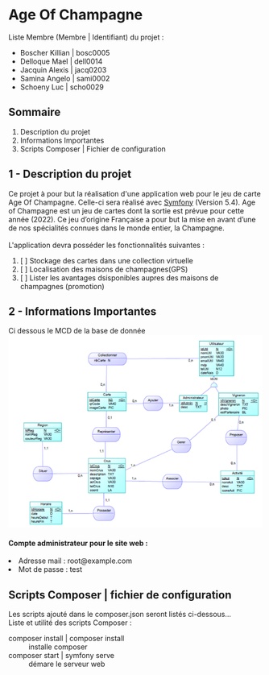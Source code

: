 <h1>Age Of Champagne</h1>
Liste Membre (Membre | Identifiant) du projet :
<ul>
	<li>Boscher Killian | bosc0005</li>
	<li>Delloque Mael | dell0014</li>
	<li>Jacquin Alexis | jacq0203</li>
	<li>Samina Angelo | sami0002</li>
	<li>Schoeny Luc | scho0029</li>
</ul>
<h2>Sommaire</h2>
<ol>
	<li>Description du projet</li>
	<li>Informations Importantes</li>
	<li>Scripts Composer | Fichier de configuration</li>
</ol>
<h2>1 - Description du projet</h2>
Ce projet à pour but la réalisation d'une application web pour le jeu de carte Age Of Champagne. Celle-ci sera réalisé avec <a href="https://symfony.com/what-is-symfony">Symfony</a> (Version 5.4). Age of Champagne est un jeu de cartes dont la sortie est prévue
pour cette année (2022). Ce jeu d’origine Française a pour but la
mise en avant d’une de nos spécialités connues dans le monde
entier, la Champagne.<br>
<br>
L'application devra posséder les fonctionnalités suivantes :
<ol>
	<li> [ ] Stockage des cartes dans une collection virtuelle</li>
	<li> [ ] Localisation des maisons de champagnes(GPS)</li>
	<li> [ ] Lister les avantages dsisponibles aupres des maisons de champagnes (promotion)</li>
</ol>
<h2>2 - Informations Importantes</h2>
Ci dessous le MCD de la base de donnée<br>
<img class="fit-picture"
     src="image/mcd.png"
     alt="MCD"> <br>
<h4> Compte administrateur pour le site web :</h4>
<li>Adresse mail : root@example.com
<li>Mot de passe : test

<h2>Scripts Composer | fichier de configuration</h2>
Les scripts ajouté dans le composer.json seront listés ci-dessous...<br>
Liste et utilité des scripts Composer :
<dl>
	<dt>composer install | composer install<dt>
		<dd>installe composer</dd>
	<dt>composer start | symfony serve<dt>
		<dd>démare le serveur web</dd>
</dl>
